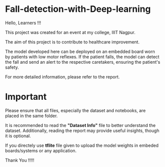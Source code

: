 # Fall-detection-with-Deep-learning
Hello, Learners !!!

This project was created for an event at my college, IIIT Nagpur.

The aim of this project is to contribute to healthcare improvement. 

The model developed here can be deployed on an embedded board worn by patients with low motor reflexes. If the patient falls, the model can detect the fall and send an alert to the respective caretakers, ensuring the patient's safety.

For more detailed information, please refer to the report.

# Important
Please ensure that all files, especially the dataset and notebooks, are placed in the same folder.

It is recommended to read the **"Dataset Info"** file to better understand the dataset. Additionally, reading the report may provide useful insights, though it is optional.

If you directely use **tflite** file given to upload the model weights in embeded boards/systems or any application.

Thank You !!!!!
